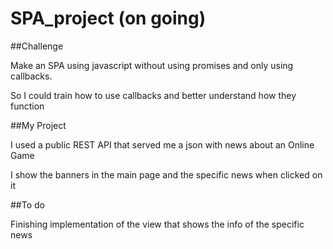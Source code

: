 # SPA_project (on going)

##Challenge
<p> Make an SPA using javascript without using promises and only using callbacks.</p>
<p> So I could train how to use callbacks and better understand how they function</p>

##My Project
<p> I used a public REST API that served me a json with news about an Online Game </p>
<p> I show the banners in the main page and the specific news when clicked on it</p>

##To do
<p> Finishing implementation of the view that shows the info of the specific news </p>
